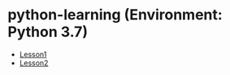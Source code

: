 # python-learning (Environment: Python 3.7)
- [Lesson1](Lesson1/README.md)
- [Lesson2](Lesson2/README.md)